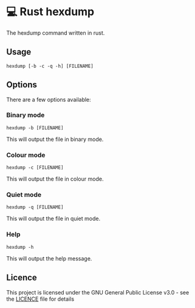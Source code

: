 # 💻 Rust hexdump

The hexdump command written in rust.

## Usage

```
hexdump [-b -c -q -h] [FILENAME]
```

## Options

There are a few options available:

### Binary mode

```
hexdump -b [FILENAME]
```

This will output the file in binary mode.

### Colour mode

```
hexdump -c [FILENAME]
```

This will output the file in colour mode.

### Quiet mode

```
hexdump -q [FILENAME]
```

This will output the file in quiet mode.

### Help

```
hexdump -h
```

This will output the help message.

## Licence
This project is licensed under the GNU General Public License v3.0 - see the [LICENCE](LICENCE) file for details